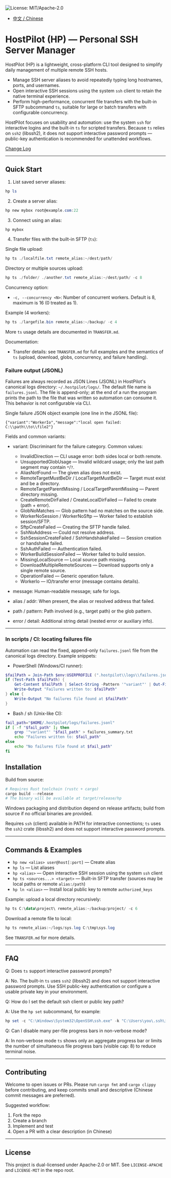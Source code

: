 ![License: MIT/Apache-2.0](https://img.shields.io/badge/license-MIT%2FApache--2.0-orange.svg)

<!-- Language switch -->
- [中文 / Chinese](./README_ZH.md)

# HostPilot (HP) — Personal SSH Server Manager

HostPilot (HP) is a lightweight, cross-platform CLI tool designed to simplify daily
management of multiple remote SSH hosts.

- Manage SSH server aliases to avoid repeatedly typing long hostnames, ports, and
	usernames.
- Open interactive SSH sessions using the system `ssh` client to retain the native
	terminal experience.
- Perform high-performance, concurrent file transfers with the built-in SFTP
	subcommand `ts`, suitable for large or batch transfers with configurable
	concurrency.

HostPilot focuses on usability and automation: use the system `ssh` for interactive
logins and the built-in `ts` for scripted transfers. Because `ts` relies on
`ssh2` (libssh2), it does not support interactive password prompts — public-key
authentication is recommended for unattended workflows.

[Change Log](CHANGELOG.md)

---

## Quick Start

1. List saved server aliases:
```powershell
hp ls
```

2. Create a server alias:

```powershell
hp new mybox root@example.com:22
```

3. Connect using an alias:

```powershell
hp mybox
```

4. Transfer files with the built-in SFTP (`ts`):

Single file upload:

```powershell
hp ts ./localfile.txt remote_alias:~/dest/path/
```

Directory or multiple sources upload:

```powershell
hp ts ./folder/ ./another.txt remote_alias:~/dest/path/ -c 8
```

Concurrency option:

- `-c, --concurrency <N>`: Number of concurrent workers. Default is 8, maximum is
	16 (0 treated as 1).

Example (4 workers):

```powershell
hp ts ./largefile.bin remote_alias:~/backup/ -c 4
```

More `ts` usage details are documented in `TRANSFER.md`.

Documentation:

- Transfer details: see `TRANSFER.md` for full examples and the semantics of `ts`
	(upload, download, globs, concurrency, and failure handling).

### Failure output (JSONL)

Failures are always recorded as JSON Lines (JSONL) in HostPilot's canonical
logs directory: `~/.hostpilot/logs/`. The default file name is `failures.jsonl`.
The file is append-only; at the end of a run the program prints the path to the
file that was written so automation can consume it. This behavior is not
configurable via CLI.

Single failure JSON object example (one line in the JSONL file):

```
{"variant":"WorkerIo","message":"local open failed: C:\\path\\to\\file2"}
```

Fields and common variants:

- variant: Discriminant for the failure category. Common values:
	- InvalidDirection — CLI usage error: both sides local or both remote.
	- UnsupportedGlobUsage — Invalid wildcard usage; only the last path segment may contain `*`/`?`.
	- AliasNotFound — The given alias does not exist.
	- RemoteTargetMustBeDir / LocalTargetMustBeDir — Target must exist and be a directory.
	- RemoteTargetParentMissing / LocalTargetParentMissing — Parent directory missing.
	- CreateRemoteDirFailed / CreateLocalDirFailed — Failed to create (path + error).
	- GlobNoMatches — Glob pattern had no matches on the source side.
	- WorkerNoSession / WorkerNoSftp — Worker failed to establish session/SFTP.
	- SftpCreateFailed — Creating the SFTP handle failed.
	- SshNoAddress — Could not resolve address.
	- SshSessionCreateFailed / SshHandshakeFailed — Session creation or handshake failed.
	- SshAuthFailed — Authentication failed.
	- WorkerBuildSessionFailed — Worker failed to build session.
	- MissingLocalSource — Local source path missing.
	- DownloadMultipleRemoteSources — Download supports only a single remote source.
	- OperationFailed — Generic operation failure.
	- WorkerIo — IO/transfer error (message contains details).

- message: Human-readable message; safe for logs.
- alias / addr: When present, the alias or resolved address that failed.
- path / pattern: Path involved (e.g., target path) or the glob pattern.
- error / detail: Additional string detail (nested error or auxiliary info).

---


### In scripts / CI: locating failures file

Automation can read the fixed, append-only `failures.jsonl` file from the
canonical logs directory. Example snippets:

- PowerShell (Windows/CI runner):

```powershell
$failPath = Join-Path $env:USERPROFILE (".hostpilot\\logs\\failures.jsonl")
if (Test-Path $failPath) {
    Get-Content $failPath | Select-String -Pattern '"variant"' | Out-File -FilePath "./failures_summary.txt"
    Write-Output "Failures written to: $failPath"
} else {
    Write-Output "No failures file found at $failPath"
}
```

- Bash / sh (Unix-like CI):

```sh
fail_path="$HOME/.hostpilot/logs/failures.jsonl"
if [ -f "$fail_path" ]; then
    grep '"variant"' "$fail_path" > failures_summary.txt
    echo "Failures written to: $fail_path"
else
    echo "No failures file found at $fail_path"
fi
```

## Installation

Build from source:

```powershell
# Requires Rust toolchain (rustc + cargo)
cargo build --release
# The binary will be available at target/release/hp
```

Windows packaging and distribution depend on release artifacts; build from source
if no official binaries are provided.

Requires `ssh` (client) available in PATH for interactive connections; `ts` uses
the `ssh2` crate (libssh2) and does not support interactive password prompts.

---

## Commands & Examples

- `hp new <alias> user@host[:port]` — Create alias
- `hp ls` — List aliases
- `hp <alias>` — Open interactive SSH session using the system `ssh` client
- `hp ts <sources...> <target>` — Built-in SFTP transfer (sources may be local
	paths or remote `alias:/path`)
- `hp ln <alias>` — Install local public key to remote `authorized_keys`

Example: upload a local directory recursively:

```powershell
hp ts C:\data\project\ remote_alias:~/backup/project/ -c 6
```

Download a remote file to local:

```powershell
hp ts remote_alias:~/logs/sys.log C:\tmp\sys.log
```

See `TRANSFER.md` for more details.

---

## FAQ

Q: Does `ts` support interactive password prompts?

A: No. The built-in `ts` uses `ssh2` (libssh2) and does not support interactive
password prompts. Use SSH public-key authentication or configure a usable
private key in your environment.

Q: How do I set the default ssh client or public key path?

A: Use the `hp set` subcommand, for example:

```powershell
hp set -c "C:\Windows\System32\OpenSSH\ssh.exe" -k "C:\Users\you\.ssh\id_rsa.pub"
```

Q: Can I disable many per-file progress bars in non-verbose mode?

A: In non-verbose mode `ts` shows only an aggregate progress bar or limits the
number of simultaneous file progress bars (visible cap: 8) to reduce terminal noise.

---

## Contributing

Welcome to open issues or PRs. Please run `cargo fmt` and `cargo clippy` before
contributing, and keep commits small and descriptive (Chinese commit messages are
preferred).

Suggested workflow:

1. Fork the repo
2. Create a branch
3. Implement and test
4. Open a PR with a clear description (in Chinese)

---

## License

This project is dual-licensed under Apache-2.0 or MIT. See `LICENSE-APACHE` and
`LICENSE-MIT` in the repo root.
